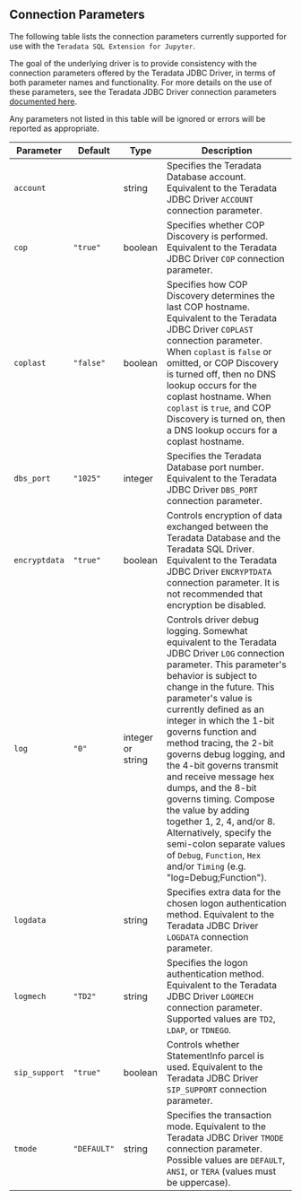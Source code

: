 

## Connection Parameters

The following table lists the connection parameters currently supported for use with the `Teradata SQL Extension for Jupyter`.

The goal of the underlying driver is to provide consistency with the connection parameters offered by the Teradata JDBC Driver, in terms of both parameter names and functionality.  For more details on the use of these parameters, see the Teradata JDBC Driver connection parameters [documented here](http://developer.teradata.com/doc/connectivity/jdbc/reference/current/jdbcug_chapter_2.html#BGBHDDGB).

Any parameters not listed in this table will be ignored or errors will be reported as appropriate.

Parameter          | Default     | Type              | Description
------------------ | ----------- | ----------------- | -------------
`account`          |             | string            | Specifies the Teradata Database account. Equivalent to the Teradata JDBC Driver `ACCOUNT` connection parameter.
`cop`              | `"true"`    | boolean           | Specifies whether COP Discovery is performed.  Equivalent to the Teradata JDBC Driver `COP` connection parameter.
`coplast`          | `"false"`   | boolean           | Specifies how COP Discovery determines the last COP hostname. Equivalent to the Teradata JDBC Driver `COPLAST` connection parameter. When `coplast` is `false` or omitted, or COP Discovery is turned off, then no DNS lookup occurs for the coplast hostname. When `coplast` is `true`, and COP Discovery is turned on, then a DNS lookup occurs for a coplast hostname.
`dbs_port`         | `"1025"`    | integer           | Specifies the Teradata Database port number. Equivalent to the Teradata JDBC Driver `DBS_PORT` connection parameter.
`encryptdata`      | `"true"`    | boolean           | Controls encryption of data exchanged between the Teradata Database and the Teradata SQL Driver. Equivalent to the Teradata JDBC Driver `ENCRYPTDATA` connection parameter. It is not recommended that encryption be disabled.
`log`              | `"0"`       | integer or string | Controls driver debug logging. Somewhat equivalent to the Teradata JDBC Driver `LOG` connection parameter. This parameter's behavior is subject to change in the future. This parameter's value is currently defined as an integer in which the 1-bit governs function and method tracing, the 2-bit governs debug logging, and the 4-bit governs transmit and receive message hex dumps, and the 8-bit governs timing.  Compose the value by adding together 1, 2, 4, and/or 8.  Alternatively, specify the semi-colon separate values of `Debug`, `Function`, `Hex` and/or `Timing` (e.g. "log=Debug;Function").
`logdata`          |             | string            | Specifies extra data for the chosen logon authentication method. Equivalent to the Teradata JDBC Driver `LOGDATA` connection parameter.
`logmech`          | `"TD2"`     | string            | Specifies the logon authentication method. Equivalent to the Teradata JDBC Driver `LOGMECH` connection parameter. Supported values are `TD2`, `LDAP`, or `TDNEGO`.
`sip_support`      | `"true"`    | boolean           | Controls whether StatementInfo parcel is used. Equivalent to the Teradata JDBC Driver `SIP_SUPPORT` connection parameter.
`tmode`            | `"DEFAULT"` | string            | Specifies the transaction mode. Equivalent to the Teradata JDBC Driver `TMODE` connection parameter. Possible values are `DEFAULT`, `ANSI`, or `TERA` (values must be uppercase).
